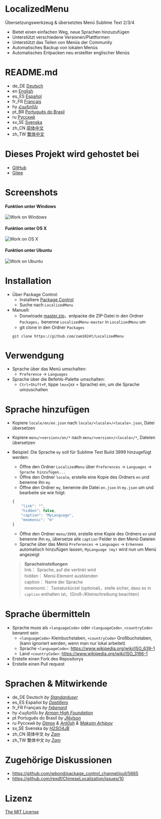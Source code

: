 # LocalizedMenu
Übersetzungswerkzeug & übersetztes Menü Sublime Text 2/3/4

- Bietet einen einfachen Weg, neue Sprachen hinzuzufügen
- Unterstützt verschiedene Versionen/Plattformen
- Unterstützt das Teilen von Menüs der Community
- Automatisches Backup von lokalen Menüs
- Automatisches Entpacken neu erstellter englischer Menüs

# README.md
- de_DE [Deutsch](readme/README.de_DE.md)
- en [English](README.md)
- es_ES [Español](readme/README.es_ES.md)
- fr_FR [Français](readme/README.fr_FR.md)
- hy [Հայերեն](readme/README.hy.md)
- pt_BR [Português do Brasil](readme/README.pt_BR.md)
- ru [Русский](readme/README.ru.md)
- sv_SE [Svenska](readme/README.sv_SE.md)
- zh_CN [简体中文](readme/README.zh_CN.md)
- zh_TW [繁体中文](readme/README.zh_TW.md)

# Dieses Projekt wird gehostet bei
- [GitHub](https://github.com/zam1024t/LocalizedMenu)
- [Gitee](https://gitee.com/zam1024t/LocalizedMenu)

# Screenshots
#### Funktion unter Windows
![Work on Windows](https://raw.githubusercontent.com/zam1024t/LocalizedMenu/shots/shots/LocalizedMenu_win.gif)
#### Funktion unter OS X
![Work on OS X](https://raw.githubusercontent.com/zam1024t/LocalizedMenu/shots/shots/LocalizedMenu_osx.gif)
#### Funktion unter Ubuntu
![Work on Ubuntu](https://raw.githubusercontent.com/zam1024t/LocalizedMenu/shots/shots/LocalizedMenu_linux.gif)

# Installation
- Über Package Control:
	- Installiere [Package Control](https://packagecontrol.io/installation)
	- Suche nach `LocalizedMenu`
- Manuell:
	- Donwloade [master.zip](https://github.com/zam1024t/LocalizedMenu/archive/master.zip)，entpacke die ZIP-Datei in den Ordner `Packages`，benenne `LocalizedMenu-master` in `LocalizedMenu` um
	- git clone in den Ordner `Packages`
	```
	git clone https://github.com/zam1024t/LocalizedMenu
	```

# Verwendgung
- Sprache über das Menü umschalten:
	- `Preference` -> `Languages`
- Sprache über die Befehls-Palette umschalten:
	- `Ctrl+Shift+P`, tippe `lmxx`(*xx* = Sprache) ein, um die Sprache umzuschalten

# Sprache hinzufügen
- Kopiere `locale/en/en.json` nach `locale/<locale>/<locale>.json`, Datei übersetzen
- Kopiere `menu/<version>/en/*` nach `menu/<version>/<locale>/*`, Dateien übersetzen
- Beispiel: Die Sprache `my` soll für Sublime Text Build 3999 hinzugefügt werden:
	- Öffne den Ordner `LocalizedMenu` über `Preferences` -> `Languages` -> `Sprache hinzufügen...`
	- Öffne den Ordner `locale`, erstelle eine Kopie des Ordners `en` und benenne ihn `my`
	- Öffne den Ordner `my`, benenne die Datei `en.json` in `my.json` um und bearbeite sie wie folgt:

	```JavaScript
	{
		"link": "",
		"hidden": false,
		"caption": "MyLanguage",
		"mnemonic": "m"
	}
	```

	- Öffne den Ordner `menu/3999`, erstelle eine Kopie des Ordners `en` und benenne ihn `my`, übersetze alle `caption`-Felder in den Menü-Dateien
	- Sprache über das Menü `Preferences` -> `Languages` -> `Erkennen` automatisch hinzufügen lassen, `MyLanguage (my)` wird nun um Menü angezeigt

	> **Spracheinstellungen**<br>
	> link： Sprache, auf die verlinkt wird<br>
	> hidden： Menü-Element ausblenden<br>
	> caption： Name der Sprache<br>
	> mnemonic： Tastaturkürzel (optional)，stelle sicher, dass es in `caption` enthalten ist，(Groß-/Kleinschreibung beachten)

# Sprache übermitteln
- Sprache muss als `<languageCode>` oder `<languageCode>_<countryCode>` benannt sein
	- `<languageCode>` Kleinbuchstaben, `<countryCode>` Großbuchstaben, (kann ignoriert werden, wenn man nur lokal arbeitet)
	- Sprache `<languageCode>`: https://www.wikipedia.org/wiki/ISO_639-1
	- Land `<countryCode>`: https://www.wikipedia.org/wiki/ISO_3166-1
- Erstelle einen Fork des Repositorys
- Erstelle einen Pull request

# Sprachen & Mitwirkende
- de_DE Deutsch *by [Standarduser](https://github.com/Standarduser)*
- es_ES Español *by [Dastillero](https://github.com/dap39)*
- fr_FR Français *by [fxbenard](https://github.com/fxbenard)*
- hy Հայերեն *by [Arman High Foundation](https://github.com/ArmanHigh)*
- pt Português do Brasil *by [JNylson](https://github.com/jnylson)*
- ru Русский *by [Dimox](http://dimox.name) & [Ant0sh](https://github.com/Ant0sh) & [Maksim Arhipov](https://github.com/OSPanel)*
- sv_SE Svenska *by [H2SO4JB](https://github.com/H2SO4JB)*
- zh_CN 简体中文 *by [Zam](https://github.com/zam1024t)*
- zh_TW 繁体中文 *by [Zam](https://github.com/zam1024t)*

# Zugehörige Diskussionen
- https://github.com/wbond/package_control_channel/pull/5665
- https://github.com/rexdf/ChineseLocalization/issues/10

# Lizenz
[The MIT License](LICENSE)
